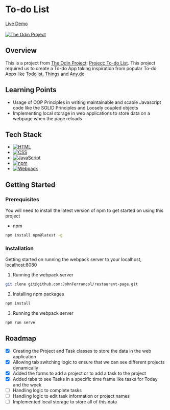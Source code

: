 # To-do List

[Live Demo](https://johnferrancol.github.io/todo-list/)<br/><br/>
[![The Odin Project](https://img.shields.io/badge/The%20Odin%20Project-A9792B?logo=theodinproject&logoColor=fff)](#)

## Overview

This is a project from [The Odin Project](https://theodinproject.com): [Project: To-do List](https://www.theodinproject.com/lessons/node-path-javascript-todo-list). This project required us to create a To-do App taking inspiration from popular To-do Apps like [Todolist](https://en.todoist.com/), [Things](https://culturedcode.com/things/) and [Any.do](https://www.any.do/)

## Learning Points

- Usage of OOP Principles in writing maintainable and scable Javascript code like the SOLID Principles and Loosely coupled objects
- Implementing local storage in web applications to store data on a webpage when the page reloads

## Tech Stack

- [![HTML](https://img.shields.io/badge/HTML-%23E34F26.svg?logo=html5&logoColor=white)](#)
- [![CSS](https://img.shields.io/badge/CSS-1572B6?logo=css3&logoColor=fff)](#)
- [![JavaScript](https://img.shields.io/badge/JavaScript-F7DF1E?logo=javascript&logoColor=000)](#)
- [![npm](https://img.shields.io/badge/npm-CB3837?logo=npm&logoColor=fff)](#)
- [![Webpack](https://img.shields.io/badge/webpack-%238DD6F9.svg?&logo=webpack&logoColor=black)](#)

## Getting Started

### Prerequisites

You will need to install the latest version of npm to get started on using this project

- npm

```sh
npm install npm@latest -g
```

### Installation

Getting started on running the webpack server to your localhost, localhost:8080

1. Running the webpack server

```sh
git clone git@github.com:JohnFerrancol/restaurant-page.git
```

2. Installing npm packages

```sh
npm install
```

3. Running the webpack server

```sh
npm run serve
```

## Roadmap

- [x] Creating the Project and Task classes to store the data in the web application
- [x] Allowing tab switching logic to ensure that we can see different projects dynamically
- [x] Added the forms to add a project or to add a task to the project
- [x] Added tabs to see Tasks in a specific time frame like tasks for Today and the week
- [ ] Handling logic to complete tasks
- [ ] Handling logic to edit task information or project names
- [ ] Implemented local storage to store all of this data
